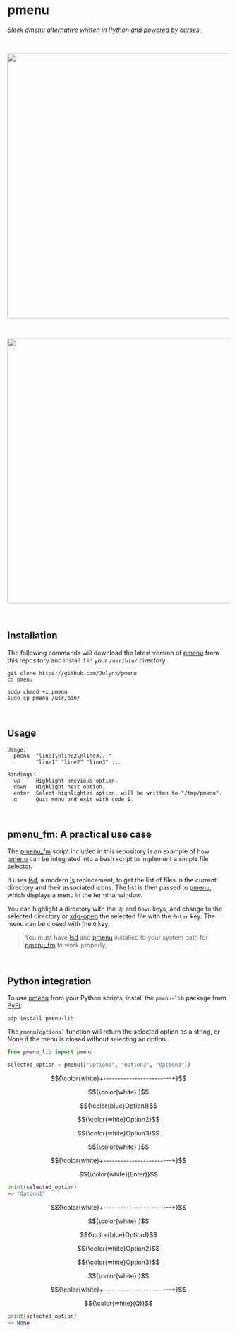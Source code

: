 # pmenu
*Sleek dmenu alternative written in Python and powered by curses.*

<br>

<p align="center">
  <img width="600" src="https://i.imgur.com/SOZXGTS.png">
</p>
<br>

<p align="center">  
  <img width="600" src="https://i.imgur.com/ogT4P19.png">
</p>
<br>

## Installation
The following commands will download the latest version of [pmenu](https://github.com/Julynx/pmenu) from this repository
and install it in your `/usr/bin/` directory:
```
git clone https://github.com/Julynx/pmenu
cd pmenu
```
```
sudo chmod +x pmenu
sudo cp pmenu /usr/bin/
```
<br>

## Usage
```
Usage:
  pmenu  "line1\nline2\nline3..."
         "line1" "line2" "line3" ...

Bindings:
  up     Highlight previous option.
  down   Highlight next option.
  enter  Select highlighted option, will be written to "/tmp/pmenu".
  q      Quit menu and exit with code 1.
```
<br>

## pmenu_fm: A practical use case
The [pmenu_fm](https://raw.githubusercontent.com/Julynx/pmenu/main/pmenu_fm) script included in this repository is an example of how [pmenu](https://github.com/Julynx/pmenu) can be 
integrated into a bash script to implement a simple file selector. 

It uses [lsd](https://github.com/lsd-rs/lsd), a modern [ls](https://es.wikipedia.org/wiki/Ls) replacement, to get the list of files in the current directory and their associated icons.
The list is then passed to [pmenu](https://github.com/Julynx/pmenu), which displays a menu in the terminal window.

You can highlight a directory with the ```Up``` and ```Down``` keys, and change to the selected directory or [xdg-open](https://linux.die.net/man/1/xdg-open) the selected file with the ```Enter``` key. The menu can be closed with the ```Q``` key.

> You must have [lsd](https://github.com/lsd-rs/lsd) and [pmenu](https://github.com/Julynx/pmenu) installed to your system path for [pmenu_fm](https://raw.githubusercontent.com/Julynx/pmenu/main/pmenu_fm) to work properly.

<br>

## Python integration
To use [pmenu](https://github.com/Julynx/pmenu) from your Python scripts, install the ```pmenu-lib``` package from [PyPi](https://pypi.org/):
```
pip install pmenu-lib
```
The ```pmenu(options)``` function will return the selected option as a string, or None if the menu is closed without selecting an option.
```python
from pmenu_lib import pmenu

selected_option = pmenu(["Option1", "Option2", "Option3"])
```

$${\color{white}+------------------------+}$$

$${\color{white} }$$

$${\color{blue}Option1}$$

$${\color{white}Option2}$$

$${\color{white}Option3}$$

$${\color{white} }$$

$${\color{white}+------------------------+}$$

$${\color{white}(Enter)}$$

```python
print(selected_option)
>> "Option1"
```

$${\color{white}+------------------------+}$$

$${\color{white} }$$

$${\color{blue}Option1}$$

$${\color{white}Option2}$$

$${\color{white}Option3}$$

$${\color{white} }$$

$${\color{white}+------------------------+}$$

$${\color{white}(Q)}$$

```python
print(selected_option)
>> None
```
